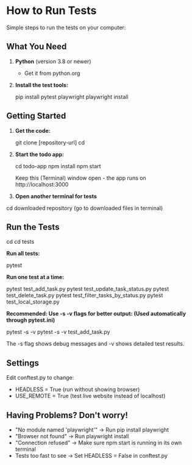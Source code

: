 # How to Run Tests

Simple steps to run the tests on your computer:

## What You Need

1. **Python** (version 3.8 or newer)
   - Get it from python.org

2. **Install the test tools:**
   
   pip install pytest playwright
   playwright install

## Getting Started

1. **Get the code:**
   
   git clone [repository-url]
   cd <your-repo-name>

2. **Start the todo app:**
   
   cd todo-app
   npm install
   npm start
   
   Keep this (Terminal) window open - the app runs on http://localhost:3000

3. **Open another terminal for tests**

cd downloaded repository (go to downloaded files in terminal)

## Run the Tests

cd <your-repo-name>
cd tests

**Run all tests:**

pytest

**Run one test at a time:**

pytest test_add_task.py
pytest test_update_task_status.py
pytest test_delete_task.py
pytest test_filter_tasks_by_status.py
pytest test_local_storage.py

**Recommended: Use -s -v flags for better output: (Used automatically through pytest.ini)** 

pytest -s -v
pytest -s -v test_add_task.py

The -s flag shows debug messages and -v shows detailed test results.

## Settings

Edit conftest.py to change:
- HEADLESS = True (run without showing browser)
- USE_REMOTE = True (test live website instead of localhost)

## Having Problems? Don't worry!

- "No module named 'playwright'" → Run pip install playwright
- "Browser not found" → Run playwright install  
- "Connection refused" → Make sure npm start is running in its own terminal
- Tests too fast to see → Set HEADLESS = False in conftest.py